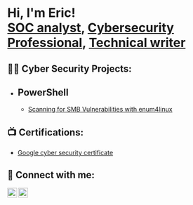 <h1>Hi, I'm Eric! <br/><a href="https://www.linkedin.com/in/eric-magesho-4b1b2423/">SOC analyst</a>, <a href=""https://www.linkedin.com/in/eric-magesho-4b1b2423/">Cybersecurity Professional</a>, <a href="https://dev.to/ericmagesho">Technical writer</a></h1>

<h2>👨‍💻 Cyber Security Projects:</h2>

- <b>PowerShell</b>
  - 
  - [Scanning for SMB Vulnerabilities with enum4linux](https://github.com/mertangy)



<h2>📺 Certifications:</h2>

- [Google cyber security certificate](https://coursera.org/share/7ea50ed1f77f3d1137113a4247bdc112)


<h2> 🤳 Connect with me:</h2>


[<img align="left" alt="ericmagesho | Twitter" width="22px" src="https://cdn.jsdelivr.net/npm/simple-icons@v3/icons/twitter.svg" />][twitter]
[<img align="left" alt="ericmagesho | LinkedIn" width="22px" src="https://cdn.jsdelivr.net/npm/simple-icons@v3/icons/linkedin.svg" />][linkedin]

[twitter]: https://twitter.com/ericmagesho
[linkedin]: https://www.linkedin.com/in/eric-magesho-4b1b2423/

